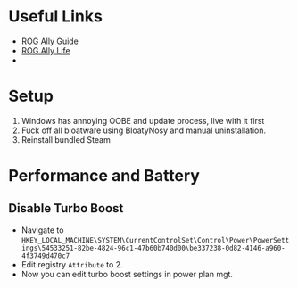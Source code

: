 # Useful Links
- [ROG Ally Guide](https://github.com/mikeroyal/Asus-ROG-Ally-Guide)
- [ROG Ally Life](https://rogallylife.com/)
- 
# Setup

1. Windows has annoying OOBE and update process, live with it first
2. Fuck off all bloatware using BloatyNosy and manual uninstallation.
3. Reinstall bundled Steam

# Performance and Battery
## Disable Turbo Boost
- Navigate to `HKEY_LOCAL_MACHINE\SYSTEM\CurrentControlSet\Control\Power\PowerSettings\54533251-82be-4824-96c1-47b60b740d00\be337238-0d82-4146-a960-4f3749d470c7`
- Edit registry `Attribute` to 2.
- Now you can edit turbo boost settings in power plan mgt.
